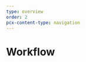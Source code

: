 ```yaml
---
type: overview
order: 2
pcx-content-type: navigation
---
```


# Workflow

<DirectoryListing path="/Workflow"/>
